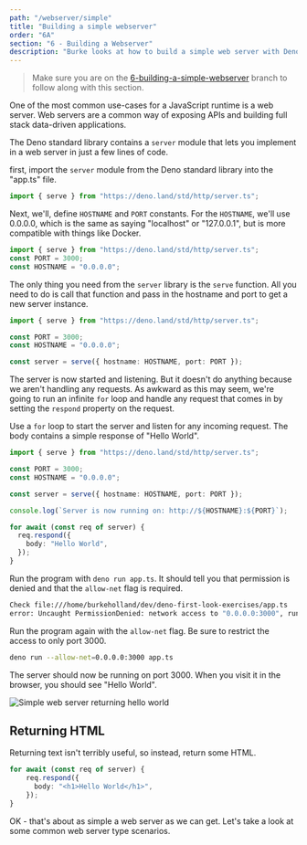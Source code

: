 ```yaml
---
path: "/webserver/simple"
title: "Building a simple webserver"
order: "6A"
section: "6 - Building a Webserver"
description: "Burke looks at how to build a simple web server with Deno"
---
```


> Make sure you are on the [6-building-a-simple-webserver](https://github.com/burkeholland/deno-exercises/tree/6-building-a-simple-webserver) branch to follow along with this section.

One of the most common use-cases for a JavaScript runtime is a web server. Web servers are a common way of exposing APIs and building full stack data-driven applications.

The Deno standard library contains a `server` module that lets you implement in a web server in just a few lines of code.

first, import the `server` module from the Deno standard library into the "app.ts" file.

```typescript
import { serve } from "https://deno.land/std/http/server.ts";
```

Next, we'll, define `HOSTNAME` and `PORT` constants. For the `HOSTNAME`, we'll use 0.0.0.0, which is the same as saying "localhost" or "127.0.0.1", but is more compatible with things like Docker.

```typescript
import { serve } from "https://deno.land/std/http/server.ts";
const PORT = 3000;
const HOSTNAME = "0.0.0.0";
```

The only thing you need from the `server` library is the `serve` function. All you need to do is call that function and pass in the hostname and port to get a new server instance.

```typescript
import { serve } from "https://deno.land/std/http/server.ts";

const PORT = 3000;
const HOSTNAME = "0.0.0.0";

const server = serve({ hostname: HOSTNAME, port: PORT });
```

The server is now started and listening. But it doesn't do anything because we aren't handling any requests. As awkward as this may seem, we're going to run an infinite `for` loop and handle any request that comes in by setting the `respond` property on the request.

Use a `for` loop to start the server and listen for any incoming request. The body contains a simple response of "Hello World".

```typescript
import { serve } from "https://deno.land/std/http/server.ts";

const PORT = 3000;
const HOSTNAME = "0.0.0.0";

const server = serve({ hostname: HOSTNAME, port: PORT });

console.log(`Server is now running on: http://${HOSTNAME}:${PORT}`);

for await (const req of server) {
  req.respond({
    body: "Hello World",
  });
}
```

Run the program with `deno run app.ts`. It should tell you that permission is denied and that the `allow-net` flag is required.

```bash
Check file:///home/burkeholland/dev/deno-first-look-exercises/app.ts
error: Uncaught PermissionDenied: network access to "0.0.0.0:3000", run again with the --allow-net flag
```

Run the program again with the `allow-net` flag. Be sure to restrict the access to only port 3000.

```bash
deno run --allow-net=0.0.0.0:3000 app.ts
```

The server should now be running on port 3000. When you visit it in the browser, you should see "Hello World".

![Simple web server returning hello world](../images/simple-web-server.jpg)

## Returning HTML

Returning text isn't terribly useful, so instead, return some HTML.

```app.ts
for await (const req of server) {
    req.respond({
      body: "<h1>Hello World</h1>",
    });
}
```

OK - that's about as simple a web server as we can get. Let's take a look at some common web server type scenarios.
